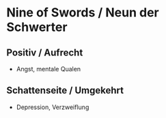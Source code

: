 # Nine of Swords / Neun der Schwerter

## Positiv / Aufrecht

- Angst, mentale Qualen

## Schattenseite / Umgekehrt

- Depression, Verzweiflung
